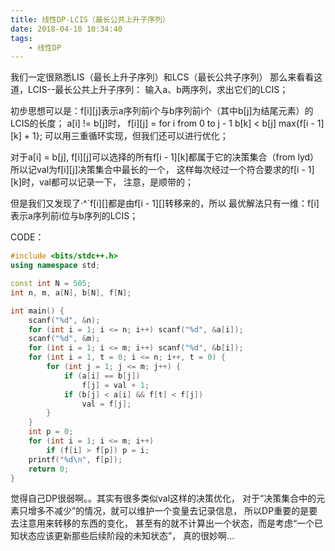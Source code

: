 ```yaml
---
title: 线性DP-LCIS（最长公共上升子序列）
date: 2018-04-10 10:34:40
tags:
    - 线性DP
---
```


我们一定很熟悉LIS（最长上升子序列）和LCS（最长公共子序列）
那么来看看这道，LCIS--最长公共上升子序列：
输入a、b两序列，求出它们的LCIS；

初步思想可以是：f[i][j]表示a序列前i个与b序列前i个（其中b[j]为结尾元素）的LCIS的长度；
a[i] != b[j]时， f[i][j] = for i from 0 to j - 1  b[k] < b[j] max{f[i - 1][k] + 1};
可以用三重循环实现，但我们还可以进行优化；

对于a[i] = b[j], f[i][j]可以选择的所有f[i - 1][k]都属于它的决策集合（from lyd）
所以记val为f[i][j]决策集合中最长的一个，
这样每次经过一个符合要求的f[i - 1][k]时，val都可以记录一下，
注意，是顺带的；

但是我们又发现了·^`f[i][]都是由f[i - 1][]转移来的，所以
最优解法只有一维：f[i]表示a序列前i位与b序列的LCIS；

CODE：
``` c++
#include <bits/stdc++.h>
using namespace std;

const int N = 505;
int n, m, a[N], b[N], f[N];

int main() {
    scanf("%d", &n);
    for (int i = 1; i <= n; i++) scanf("%d", &a[i]);
    scanf("%d", &m);
    for (int i = 1; i <= m; i++) scanf("%d", &b[i]);
    for (int i = 1, t = 0; i <= n; i++, t = 0) {
        for (int j = 1; j <= m; j++) {
            if (a[i] == b[j])
                f[j] = val + 1;
            if (b[j] < a[i] && f[t] < f[j])
                val = f[j];
        }
    }
    int p = 0;
    for (int i = 1; i <= m; i++)
        if (f[i] > f[p]) p = i;
    printf("%d\n", f[p]);
    return 0;
}
```

觉得自己DP很弱啊。。其实有很多类似val这样的决策优化，
对于“决策集合中的元素只增多不减少”的情况，就可以维护一个变量去记录信息，
所以DP重要的是要去注意用来转移的东西的变化，
甚至有的就不计算出一个状态，而是考虑“一个已知状态应该更新那些后续阶段的未知状态”，
真的很妙啊...